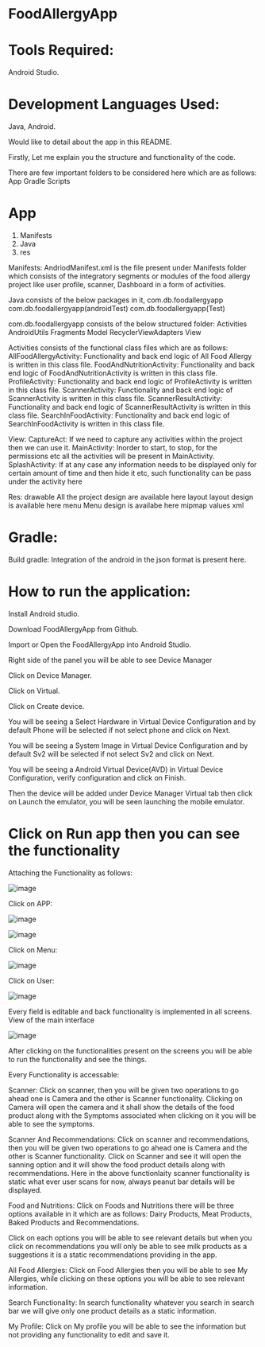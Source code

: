 # FoodAllergyApp

# Tools Required:
Android Studio.

# Development Languages Used:
Java, Android.

Would like to detail about the app in this README.
 
Firstly, Let me explain you the structure and functionality of the code.

There are few important folders to be considered here which are as follows:
 App
 Gradle Scripts
 
 # App
   1. Manifests
   2. Java
   3. res
 
Manifests: AndriodManifest.xml is the file present under Manifests folder which consists of the integratory segments or modules of the food allergy project like user profile, scanner, Dashboard in a form of activities.

Java consists of the below packages in it,
   com.db.foodallergyapp
   com.db.foodallergyapp(androidTest)
   com.db.foodallergyapp(Test)
 

com.db.foodallergyapp consists of the below structured folder:
   Activities
   AndroidUtils
   Fragments
   Model
   RecyclerViewAdapters
   View
 
Activities consists of the functional class files which are as follows:
   AllFoodAllergyActivity:
      Functionality and back end logic of All Food Allergy is written in this class file. 
   FoodAndNutritionActivity:
      Functionality and back end logic of FoodAndNutritionActivity is written in this class file. 
   ProfileActivity:
      Functionality and back end logic of ProfileActivity is written in this class file. 
   ScannerActivity:
      Functionality and back end logic of ScannerActivity is written in this class file. 
   ScannerResultActivity:
      Functionality and back end logic of ScannerResultActivity is written in this class file. 
   SearchInFoodActivity:
      Functionality and back end logic of SearchInFoodActivity is written in this class file. 
 
View:
   CaptureAct:
      If we need to capture any activities within the project then we can use it.
   MainActivity:
      Inorder to start, to stop, for the permissions etc all the activities will be present in MainActivity.
   SplashActivity:
      If at any case any information needs to be displayed only for certain amount of time and then hide it etc, such functionality can be pass under the activity here
 
Res:
  drawable
      All the project design are available here
  layout
      layout design is available here 
  menu
      Menu design is availabe here
  mipmap
  values
  xml
  

# Gradle:
  Build gradle:
      Integration of the android in the json format is present here.
      
      
      
# How to run the application:


Install Android studio.

Download FoodAllergyApp from Github.

Import or Open the FoodAllergyApp into Android Studio.

Right side of the panel you will be able to see Device Manager

Click on Device Manager.

Click on Virtual.

Click on Create device.

You will be seeing a Select Hardware in Virtual Device Configuration and by default Phone will be selected if not select phone and click on Next.

You will be seeing a System Image in Virtual Device Configuration and by default Sv2 will be selected if not select Sv2 and click on Next.

You will be seeing a Android Virtual Device(AVD) in Virtual Device Configuration, verify configuration and click on Finish.

Then the device will be added under Device Manager Virtual tab then click on Launch the emulator, you will be seen launching the mobile emulator.

# Click on Run app then you can see the functionality 
  


Attaching the Functionality as follows:
  
![image](https://user-images.githubusercontent.com/55182135/228025797-7e8ab2c7-137e-41b4-96cc-5d4179108e18.png)
  
Click on APP:

![image](https://user-images.githubusercontent.com/55182135/228027973-d2800266-d736-4e71-85f0-3d85c4cb51d3.png)
    
![image](https://user-images.githubusercontent.com/55182135/228025992-f2cb3698-ac78-4110-a78e-b80c5e729d64.png)

Click on Menu:

![image](https://user-images.githubusercontent.com/55182135/228033259-0f7a9112-8ad6-42b0-841c-d3e746f3b0d5.png)

  
Click on User:
    
![image](https://user-images.githubusercontent.com/55182135/228028668-e451be9a-02f8-4329-8c20-396a20b754f0.png)
    
Every field is editable and back functionality is implemented in all screens.
View of the main interface
    
![image](https://user-images.githubusercontent.com/55182135/228030198-d2bf13a9-3b81-44bb-99e9-27d7ab599b6c.png)
    
After clicking on the functionalities present on the screens you will be able to run the functionality and see the things.
  
Every Functionality is accessable:

Scanner: Click on scanner, then you will be given two operations to go ahead one is Camera and the other is Scanner functionality.
Clicking on Camera will open the camera and it shall show the details of the food product along with the Symptoms associated when clicking on it you will be able to see the symptoms.

Scanner And Recommendations: Click on scanner and recommendations, then you will be given two operations to go ahead one is Camera and the other is Scanner functionality. Click on Scanner and see it will open the sanning option and it will show the food product details along with recommendations.
Here in the above functionlaity scanner functionality is static what ever user scans for now, always peanut bar details will be displayed.


Food and Nutritions: Click on Foods and Nutritions there will be three options available in it which are as follows: Dairy Products, Meat Products, Baked Products and Recommendations.

Click on each options you will be able to see relevant details but when you click on recommendations you will only be able to see milk products as a suggestions it is a static recommendations providing in the app.

All Food Allergies: Click on Food Allergies then you will be able to see My Allergies, while clicking on these options you will be able to see relevant information.

Search Functionality: In search functionality whatever you search in search bar we will give only one product details as a static information.

My Profile: Click on My profile you will be able to see the information but not providing any functionality to edit and save it.





  

  
  
  
